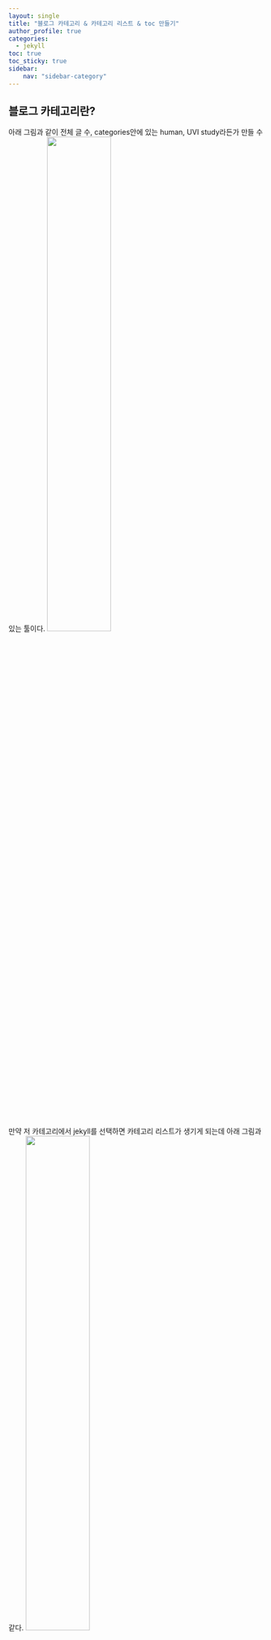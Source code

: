 ```yaml
---
layout: single
title: "블로그 카테고리 & 카테고리 리스트 & toc 만들기"
author_profile: true
categories:
  - jekyll
toc: true
toc_sticky: true
sidebar:
    nav: "sidebar-category"
---
```


## 블로그 카테고리란?
아래 그림과 같이 전체 글 수, categories안에 있는 human, UVI study라든가 만들 수 있는 툴이다.
<img src="../post_images/카테고리.png" width="50%"  title="table1" alt=""/>  
만약 저 카테고리에서 jekyll를 선택하면 카테고리 리스트가 생기게 되는데 아래 그림과 같다.
<img src="../post_images/카테고리 리스트.png" width="50%"  title="table1" alt=""/>  
난 이 페이지를 얻기 위해서 약 2시간을 태웠다. 😃😃😃  

## navigation
우선은 minimal mistake에서 기본적으로 제공하고 있는 `_data/nagigation.yml`을 확인해야 하는데 default 값으로는 sidebar-category가 없을 것이다. 따라서 이걸 새로 만들어줘야 되는데 아래 코드처럼 만들면 된다.
```
main:
sidebar-category:
  - title: Research
    children:
      - title: "Human"
        url: "/human"
        category: "human"
      - title: "UVI Study"
        url: "/uvi study"
        category: "uvi study"
  - title: Server
    children:
      - title: "Ubuntu"
        url: "/ubuntu"
        category: "ubuntu"
  - title: blog
    children:
      - title: "Jekyll"
        url: "/jekyll"
        category: "jekyll"
```
이렇게 `data/navigation.yml`를 수정하면 각 페이지들을 알맞는 카테고리에 할당해줘야 한다. 또 새로 만들다 보면 `_posts`에 바로 파일을 만드는데 이제 카테고리로 할당해주면 각 카테고리에 맞는 폴더를 제작해주고 관리해주면 편하다.  
예를 들면 `_post/2023-03-22-blog_issue.md`를 `_post/jekyll/2023-03-22-blog_issue.md`에 넣어주면 편하다.  
이렇게 폴더를 생성하고 옮겨준 후에 각 posts의 header 부분을 바꿔줘야 하는데 나 같은 경우
```
---
layout: single
title: "jekyll 우분투 서버에서 돌리는 법 + Issue"
---
```
여기서
```
---
layout: single
title: "jekyll 우분투 서버에서 돌리는 법 + Issue"
author_profile: true
categories:
  - jekyll
toc: true
toc_sticky: true
sidebar:
    nav: "sidebar-category"
---
```
이렇게 바꿧다. 여기서 toc 같은 경우에는 아래 그림과 같이 오른쪽에 나오는 목차다.  
<img src="../post_images/doc.png" width="50%"  title="table1" alt=""/>  
아무튼 이렇게 바꾸면 되는데 여기서 `_config.yml`을 바꿔야한다.  
여기서
```
# Defaults
defaults:
  # _posts
  - scope:
      path: ""
      type: posts
    values:
      layout: single
      author_profile: true
      read_time: true
      comments: true
      share: true
      related: true
```
이렇게 바꾸면 된다.
```
# Defaults
defaults:
  # _posts
  - scope:
      path: ""
      type: posts
    values:
      layout: single
      author_profile: true
      read_time: true
      comments: true
      share: true
      related: true
      sidebar:                  
        nav: "sidebar-category" 
```

## _posts 만들기
이거 때문에 너무 오래 걸렸다...
우선 `_pages`를 만들어야 하는데 만약 없다면 바로 만들어주도록 하자. 폴더를 만들어주면 `category-{카테고리 이름}.md`을 만들어 줘야한다.  
```
| _page
| - category-human.md
| - category-jekyll.md
| - category-ubuntu.md
| - category-uvi study.md
```
이런식으로 만들어주면 된다. 각 파일내 코드는 다음과 같다.
```
---
title: "human"
layout: archive
permalink: /human
author_profile: true
sidebar:
    nav: "sidebar-category"
---
`{`% assign posts = site.categories.human %`}`
`{`% for post in posts %`}` `{`% include archive-single.html type=page.entries_layout %`}` `{`% endfor %`}`
```
추가적으로 2개의 코드 줄도 넣어야 한다.  
`{`, `}` 이것 양쪽 `는 제거해줘야한다.


## 후기
진짜 너무 힘들었다. 😃😃😃
